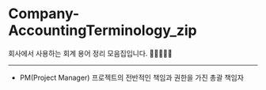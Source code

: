# Company-AccountingTerminology_zip
회사에서 사용하는 회계 용어 정리 모음집입니다. 📒📕📗📘📙

***
* PM(Project Manager)
  프로젝트의 전반적인 책임과 권한을 가진 총괄 책임자

